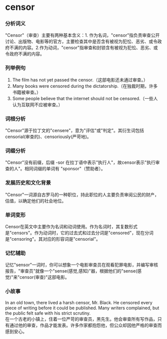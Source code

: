 # censor

### 分析词义

  

"Censor"（审查）主要有两种基本含义：1. 作为名词，"censor"指负责审查公开讨论、出版物、电影等的官方，主要检查其中是否含有被视为犯忪、恶劣、或令政府不满的内容。2.作为动词，"censor"指审查和封锁含有被视为犯忪、恶劣、或令政府不满的内容。

  

### 列举例句

  

1.  The film has not yet passed the censor.（这部电影还未通过审查。）
2.  Many books were censored during the dictatorship.（在独裁时期，许多书籍被审查。）
3.  Some people believe that the internet should not be censored.（一些人认为互联网不应被审查。）

  

### 词根分析

  

"Censor"源于拉丁文的"censere"，意为"评估"或"判定"。其衍生词包括censorial(审查的)、censoriously(严苛地)。

  

### 词缀分析

  

"Censor"没有前缀，后缀 -sor 在拉丁语中表示"执行人"，故censor表示"执行审查的人"。相同词缀的单词有 "sponsor"（赞助者）。

  

### 发展历史和文化背景

  

"Censor"一词源自古罗马的一种职位，持此职位的人主要负责审阅公民的财产，估值，以确定他们的社会地位。

  

### 单词变形

  

Censor在英文中主要作为名词和动词使用。作为名词时，其复数形式是"censors"。作为动词时，它的过去式和过去分词是"censored"，现在分词是"censoring"。其对应的形容词是"censorial"。

  

### 记忆辅助

  

记忆"sensor"一词时，你可以想象一个电影审查员在观看犯罪电影，并编写审核报告，"审查员"就像一个"sense(感觉,感知)"器，根据他们的"sense(感觉)"来"censor(审查)"这部电影。

  

### 小故事

  

In an old town, there lived a harsh censor, Mr. Black. He censored every piece of writing before it could be published. Many writers complained, but the public felt safe with his strict scrutiny.  
在一个古老的小镇上，住着一位严苛的审查员，黑先生。他会审查所有写作品，只有通过他的审查，作品才能发表。许多作家都抱怨他，但公众却因他严格的审查而感到安心。
